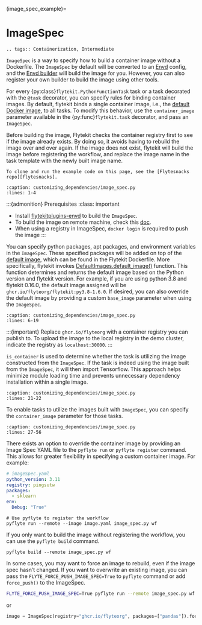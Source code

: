 (image_spec_example)=

# ImageSpec

```{eval-rst}
.. tags:: Containerization, Intermediate
```

`ImageSpec` is a way to specify how to build a container image without a Dockerfile. The `ImageSpec` by default will be
converted to an [Envd](https://envd.tensorchord.ai/) config, and the [Envd builder](https://github.com/flyteorg/flytekit/blob/master/plugins/flytekit-envd/flytekitplugins/envd/image_builder.py#L12-L34) will build the image for you. However, you can also register your own builder to build
the image using other tools.

For every {py:class}`flytekit.PythonFunctionTask` task or a task decorated with the `@task` decorator,
you can specify rules for binding container images. By default, flytekit binds a single container image, i.e.,
the [default Docker image](https://ghcr.io/flyteorg/flytekit), to all tasks. To modify this behavior,
use the `container_image` parameter available in the {py:func}`flytekit.task` decorator, and pass an
`ImageSpec`.

Before building the image, Flytekit checks the container registry first to see if the image already exists. By doing so, it avoids having to rebuild the image over and over again. If the image does not exist, flytekit will build the image before registering the workflow, and replace the image name in the task template with the newly built image name.

```{note}
To clone and run the example code on this page, see the [Flytesnacks repo][flytesnacks].
```

```{rli} https://raw.githubusercontent.com/flyteorg/flytesnacks/master/examples/customizing_dependencies/customizing_dependencies/image_spec.py
:caption: customizing_dependencies/image_spec.py
:lines: 1-4
```

:::{admonition} Prerequisites
:class: important

- Install [flytekitplugins-envd](https://github.com/flyteorg/flytekit/tree/master/plugins/flytekit-envd) to build the `ImageSpec`.
- To build the image on remote machine, check this [doc](https://envd.tensorchord.ai/teams/context.html#start-remote-buildkitd-on-builder-machine).
- When using a registry in ImageSpec, `docker login` is required to push the image
:::

You can specify python packages, apt packages, and environment variables in the `ImageSpec`.
These specified packages will be added on top of the [default image](https://github.com/flyteorg/flytekit/blob/master/Dockerfile), which can be found in the Flytekit Dockerfile.
More specifically, flytekit invokes [DefaultImages.default_image()](https://github.com/flyteorg/flytekit/blob/f2cfef0ec098d4ae8f042ab915b0b30d524092c6/flytekit/configuration/default_images.py#L26-L27) function.
This function determines and returns the default image based on the Python version and flytekit version. For example, if you are using python 3.8 and flytekit 0.16.0, the default image assigned will be `ghcr.io/flyteorg/flytekit:py3.8-1.6.0`.
If desired, you can also override the default image by providing a custom `base_image` parameter when using the `ImageSpec`.

```{rli} https://raw.githubusercontent.com/flyteorg/flytesnacks/master/examples/customizing_dependencies/customizing_dependencies/image_spec.py
:caption: customizing_dependencies/image_spec.py
:lines: 6-19
```

:::{important}
Replace `ghcr.io/flyteorg` with a container registry you can publish to.
To upload the image to the local registry in the demo cluster, indicate the registry as `localhost:30000`.
:::

`is_container` is used to determine whether the task is utilizing the image constructed from the `ImageSpec`.
If the task is indeed using the image built from the `ImageSpec`, it will then import Tensorflow.
This approach helps minimize module loading time and prevents unnecessary dependency installation within a single image.

```{rli} https://raw.githubusercontent.com/flyteorg/flytesnacks/master/examples/customizing_dependencies/customizing_dependencies/image_spec.py
:caption: customizing_dependencies/image_spec.py
:lines: 21-22
```

To enable tasks to utilize the images built with `ImageSpec`, you can specify the `container_image` parameter for those tasks.

```{rli} https://raw.githubusercontent.com/flyteorg/flytesnacks/master/examples/customizing_dependencies/customizing_dependencies/image_spec.py
:caption: customizing_dependencies/image_spec.py
:lines: 27-56
```

There exists an option to override the container image by providing an Image Spec YAML file to the `pyflyte run` or `pyflyte register` command.
This allows for greater flexibility in specifying a custom container image. For example:

```yaml
# imageSpec.yaml
python_version: 3.11
registry: pingsutw
packages:
  - sklearn
env:
  Debug: "True"
```

```
# Use pyflyte to register the workflow
pyflyte run --remote --image image.yaml image_spec.py wf
```

If you only want to build the image without registering the workflow, you can use the `pyflyte build` command.

```
pyflyte build --remote image_spec.py wf
```

In some cases, you may want to force an image to rebuild, even if the image spec hasn’t changed. If you want to overwrite an existing image, you can pass the `FLYTE_FORCE_PUSH_IMAGE_SPEC=True` to `pyflyte` command or add `force_push()` to the ImageSpec.

```bash
FLYTE_FORCE_PUSH_IMAGE_SPEC=True pyflyte run --remote image_spec.py wf
```

or

```python
image = ImageSpec(registry="ghcr.io/flyteorg", packages=["pandas"]).force_push()
```
[flytesnacks]: https://github.com/flyteorg/flytesnacks/tree/master/examples/customizing_dependencies/
